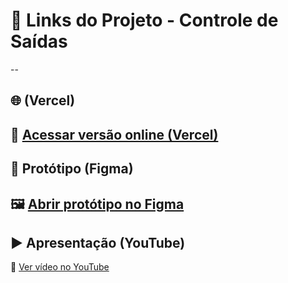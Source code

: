 # 🔗 Links do Projeto - Controle de Saídas
--
## 🌐 (Vercel)
🔗 [Acessar versão online (Vercel)](https://controle-de-saidas-sigma.vercel.app/)
--
## 🎨 Protótipo (Figma)
🖼️ [Abrir protótipo no Figma](https://www.figma.com/design/rd744R39o7u7FcnzDRhgqJ/Untitled?node-id=0-1&p=f&t=5Y3V5SgWUE1kVJyW-0) 
---
## ▶️ Apresentação (YouTube)
🎥 [Ver vídeo no YouTube]()


